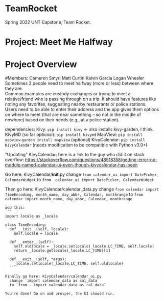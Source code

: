 # TeamRocket
Spring 2022 UNT Capstone, Team Rocket.

# Project: Meet Me Halfway
# Project Overview
#Members:
Cameron Smyrl
Matt Curtin
Kalvin Garcia
Logan Wheeler
Sometimes 2 people need to meet halfway (more or less) between where they are.  
Common examples are custody exchanges or trying to meet a relative/friend who is
passing through on a trip.  It should have features like noting any favorites, suggesting
nearby restaurants or police stations.  Users need to be able to enter their address and
the app gives them options on where to meet (that are near something – so not in the
middle of nowhere) based on their needs (e.g., at a police station).

dependencies:
  Kivy:
    `pip install kivy` <- also installs kivy-garden, I think.
  KivyMD (so far optional):
    `pip install kivymd`
  MapView:
    `pip install mapview`
    `garden install mapview` (optional)
  KivyCalendar:
    `pip install KivyCalendar` (needs modification to be compatible with Python v3.0+)

"Updating" KivyCalendar:
  here is a link to the guy who did it on stack overflow: https://stackoverflow.com/questions/48518358/getting-error-no-module-named-calendar-ui-even-though-kivycalendar-has-been

  Go here: KivyCalendar/__init__.py
    change `from calendar_ui import DatePicker, CalendarWidget`
    to `from .calendar_ui import DatePicker, CalendarWidget`

  Then go here: KivyCalendar/calendar_data.py
    change `from calendar import TimeEncoding, month_name, day_abbr, Calendar, monthrange`
    to `from calendar import month_name, day_abbr, Calendar, monthrange`

    add this:
    ```
    import locale as _locale

    class TimeEncoding:
      def __init__(self, locale):
        self.locale = locale

      def __enter__(self):
        self.oldlocale = _locale.setlocale(_locale.LC_TIME, self.locale)
        return _locale.getlocale(_locale.LC_TIME)[1]

      def __exit__(self, *args):
        _locale.setlocale(_locale.LC_TIME, self.oldlocale)
      ```

    Finally go here: KivyCalendar/calendar_ui.py
      change `import calendar_data as cal_data`
      to `from . import calendar_data as cal_data`

    You're done! Go on and prosper, the UI should run.

